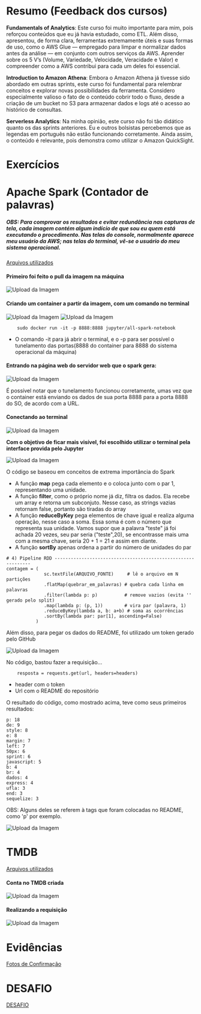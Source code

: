 # Resumo (Feedback dos cursos)

**Fundamentals of Analytics**: Este curso foi muito importante para mim, pois reforçou conteúdos que eu já havia estudado, como ETL. Além disso, apresentou, de forma clara, ferramentas extremamente úteis e suas formas de uso, como o AWS Glue — empregado para limpar e normalizar dados antes da análise — em conjunto com outros serviços da AWS. Aprender sobre os 5 V’s (Volume, Variedade, Velocidade, Veracidade e Valor) e compreender como a AWS contribui para cada um deles foi essencial.

**Introduction to Amazon Athena**: Embora o Amazon Athena já tivesse sido abordado em outras sprints, este curso foi fundamental para relembrar conceitos e explorar novas possibilidades da ferramenta. Considero especialmente valioso o fato de o conteúdo cobrir todo o fluxo, desde a criação de um bucket no S3 para armazenar dados e logs até o acesso ao histórico de consultas.

**Serverless Analytics**: Na minha opinião, este curso não foi tão didático quanto os das sprints anteriores. Eu e outros bolsistas percebemos que as legendas em português não estão funcionando corretamente. Ainda assim, o conteúdo é relevante, pois demonstra como utilizar o Amazon QuickSight.


# Exercícios


# Apache Spark (Contador de palavras)

##### OBS: Para comprovar os resultados e evitar redundância nas capturas de tela, cada imagem contém algum indício de que sou eu quem está executando o procedimento. Nas telas do console, normalmente aparece meu usuário da AWS; nas telas do terminal, vê-se o usuário do meu sistema operacional.

[Arquivos utilizados](./Exercicios/ApacheSpark_Contador_de_palavras/)


#### Primeiro foi feito o pull da imagem na máquina

![Upload da Imagem](./Exercicios/ApacheSpark_Contador_de_palavras/Evidencias/downloadImage.png)

#### Criando um container a partir da imagem, com um comando no terminal

![Upload da Imagem](./Exercicios/ApacheSpark_Contador_de_palavras/Evidencias/runContainer.png)
![Upload da Imagem](./Exercicios/ApacheSpark_Contador_de_palavras/Evidencias/runContainerpt2.png)

        sudo docker run -it -p 8888:8888 jupyter/all-spark-notebook

- O comando -it para já abrir o terminal, e o -p para ser possível o tunelamento das portas(8888 do container para 8888 do sistema operacional da máquina)


#### Entrando na página web do servidor web que o spark gera:

![Upload da Imagem](./Exercicios/ApacheSpark_Contador_de_palavras/Evidencias/jupiterLab.png)


É possível notar que o tunelamento funcionou corretamente, umas vez que o container está enviando os dados de sua porta 8888 para a porta 8888 do SO, de acordo com a URL.


#### Conectando ao terminal

![Upload da Imagem](./Exercicios/ApacheSpark_Contador_de_palavras/Evidencias/conectando.png)

**Com o objetivo de ficar mais visível, foi escolhido utilizar o terminal pela interface provida pelo Jupyter**


![Upload da Imagem](./Exercicios/ApacheSpark_Contador_de_palavras/Evidencias/terminal.png)


O código se baseou em conceitos de extrema importância do Spark

- A função **map** pega cada elemento e o coloca junto com o par 1, representando uma unidade.
- A função **filter**, como o próprio nome já diz, filtra os dados. Ela recebe um array e retorna um subconjuto. Nesse caso, as strings vazias retornam false, portanto são tiradas do array
- A função **reduceByKey** pega elementos de chave igual e realiza alguma operação, nesse caso a soma. Essa soma é com o número que representa sua unidade. Vamos supor que a palavra "teste" já foi achada 20 vezes, seu par seria ("teste",20), se encontrasse mais uma com a mesma chave, seria 20 + 1 = 21 e assim em diante.
- A função **sortBy** apenas ordena a partir do número de unidades do par


```
# 4) Pipeline RDD -------------------------------------------------------------
contagem = (
              sc.textFile(ARQUIVO_FONTE)     # lê o arquivo em N partições
              .flatMap(quebrar_em_palavras) # quebra cada linha em palavras
              .filter(lambda p: p)          # remove vazios (evita '' gerado pelo split)
              .map(lambda p: (p, 1))        # vira par (palavra, 1)
              .reduceByKey(lambda a, b: a+b) # soma as ocorrências
              .sortBy(lambda par: par[1], ascending=False)
           )
```


Além disso, para pegar os dados do README, foi utilizado um token gerado pelo GitHub

![Upload da Imagem](./Exercicios/ApacheSpark_Contador_de_palavras/Evidencias/criandoToken.png)

No código, bastou fazer a requisição...

        resposta = requests.get(url, headers=headers)

- header com o token
- Url com o README do repositório


O resultado do código, como mostrado acima, teve como seus primeiros resultados: 

```
p: 18
de: 9
style: 8
e: 8
margin: 7
left: 7
50px: 6
sprint: 6
javascript: 5
b: 4
br: 4
dados: 4
express: 4
ufla: 3
end: 3
sequelize: 3

```

OBS: Alguns deles se referem à tags que foram colocadas no README, como 'p' por exemplo.


![Upload da Imagem](./Exercicios/ApacheSpark_Contador_de_palavras/Evidencias/Rodando.png)


# TMDB

[Arquivos utilizados](./Exercicios/Exercicios_TMDB/)

#### Conta no TMDB criada

![Upload da Imagem](./Exercicios/Exercicios_TMDB/Evidencias/Perfil.png)

#### Realizando a requisição

![Upload da Imagem](./Exercicios/Exercicios_TMDB/Evidencias/dados2.png)


# Evidências

[Fotos de Confirmação](./Evidencias)



# DESAFIO

[DESAFIO](./Desafio)